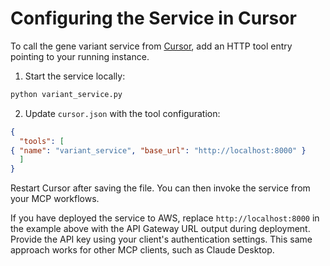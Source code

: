 # Configuring the Service in Cursor

To call the gene variant service from [Cursor](https://github.com/getcursor/cursor), add an HTTP tool entry pointing to your running instance.

1. Start the service locally:

```bash
python variant_service.py
```

2. Update `cursor.json` with the tool configuration:

```json
{
  "tools": [
{ "name": "variant_service", "base_url": "http://localhost:8000" }
  ]
}
```

Restart Cursor after saving the file. You can then invoke the service from your MCP workflows.

If you have deployed the service to AWS, replace `http://localhost:8000` in the
example above with the API Gateway URL output during deployment. Provide the
API key using your client's authentication settings. This same approach works
for other MCP clients, such as Claude Desktop.
